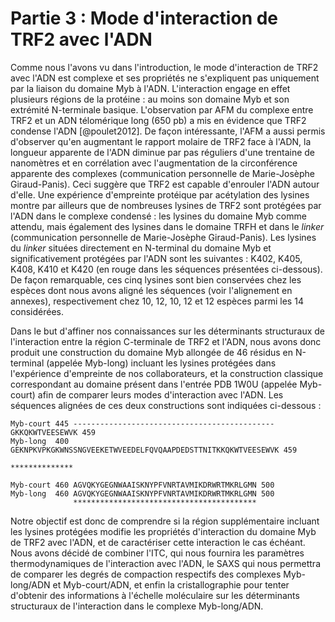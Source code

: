 # Partie 3 : Mode d'interaction de TRF2 avec l'ADN

Comme nous l'avons vu dans l'introduction, le mode d'interaction de TRF2 avec
l'ADN est complexe et ses propriétés ne s'expliquent pas uniquement par la
liaison du domaine Myb à l'ADN. L'interaction engage en effet plusieurs régions
de la protéine : au moins son domaine Myb et son extrémité N-terminale basique.
L'observation par AFM du complexe entre TRF2 et un ADN télomérique long (650 pb)
a mis en évidence que TRF2 condense l'ADN [@poulet2012]. De façon intéressante,
l'AFM a aussi permis d'observer qu'en augmentant le rapport molaire de TRF2 face
à l'ADN, la longueur apparente de l'ADN diminue par pas réguliers d'une
trentaine de nanomètres et en corrélation avec l'augmentation de la
circonférence apparente des complexes (communication personnelle de
Marie-Josèphe Giraud-Panis). Ceci suggère que TRF2 est capable d'enrouler l'ADN
autour d'elle. Une expérience d'empreinte protéique par acétylation des lysines
montre par ailleurs que de nombreuses lysines de TRF2 sont protégées par l'ADN
dans le complexe condensé : les lysines du domaine Myb comme attendu, mais
également des lysines dans le domaine TRFH et dans le *linker* (communication
personnelle de Marie-Josèphe Giraud-Panis). Les lysines du *linker* situées
directement en N-terminal du domaine Myb et significativement protégées par
l'ADN sont les suivantes : K402, K405, K408, K410 et K420 (en rouge dans les
séquences présentées ci-dessous). De façon remarquable, ces cinq lysines sont
bien conservées chez les espèces dont nous avons aligné les séquences (voir
l'alignement en annexes), respectivement chez 10, 12, 10, 12 et 12 espèces parmi
les 14 considérées.

Dans le but d'affiner nos connaissances sur les déterminants structuraux de
l'interaction entre la région C-terminale de TRF2 et l'ADN, nous avons donc
produit une construction du domaine Myb allongée de 46 résidus en N-terminal
(appelée Myb-long) incluant les lysines protégées dans l'expérience d'empreinte
de nos collaborateurs, et la construction classique correspondant au domaine
présent dans l'entrée PDB 1W0U (appelée Myb-court) afin de comparer leurs modes
d'interaction avec l'ADN. Les séquences alignées de ces deux constructions sont
indiquées ci-dessous :

```
Myb-court 445 ---------------------------------------------GKKQKWTVEESEWVK 459
Myb-long  400 GEKNPKVPKGKWNSSNGVEEKETWVEEDELFQVQAAPDEDSTTNITKKQKWTVEESEWVK 459
                                                            **************

Myb-court 460 AGVQKYGEGNWAAISKNYPFVNRTAVMIKDRWRTMKRLGMN 500
Myb-long  460 AGVQKYGEGNWAAISKNYPFVNRTAVMIKDRWRTMKRLGMN 500
              *****************************************
```

Notre objectif est donc de comprendre si la région supplémentaire incluant les
lysines protégées modifie les propriétés d'interaction du domaine Myb de TRF2
avec l'ADN, et de caractériser cette interaction le cas échéant. Nous avons
décidé de combiner l'ITC, qui nous fournira les paramètres thermodynamiques de
l'interaction avec l'ADN, le SAXS qui nous permettra de comparer les degrés de
compaction respectifs des complexes Myb-long/ADN et Myb-court/ADN, et enfin la
cristallographie pour tenter d'obtenir des informations à l'échelle moléculaire
sur les déterminants structuraux de l'interaction dans le complexe Myb-long/ADN.

